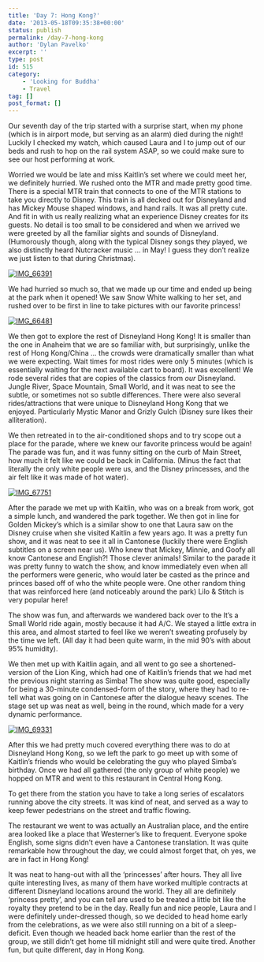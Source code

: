 ```yaml
---
title: 'Day 7: Hong Kong?'
date: '2013-05-18T09:35:38+00:00'
status: publish
permalink: /day-7-hong-kong
author: 'Dylan Pavelko'
excerpt: ''
type: post
id: 515
category:
    - 'Looking for Buddha'
    - Travel
tag: []
post_format: []
---
```

Our seventh day of the trip started with a surprise start, when my phone (which is in airport mode, but serving as an alarm) died during the night! Luckily I checked my watch, which caused Laura and I to jump out of our beds and rush to hop on the rail system ASAP, so we could make sure to see our host performing at work.

Worried we would be late and miss Kaitlin’s set where we could meet her, we definitely hurried. We rushed onto the MTR and made pretty good time. There is a special MTR train that connects to one of the MTR stations to take you directly to Disney. This train is all decked out for Disneyland and has Mickey Mouse shaped windows, and hand rails. It was all pretty cute. And fit in with us really realizing what an experience Disney creates for its guests. No detail is too small to be considered and when we arrived we were greeted by all the familiar sights and sounds of Disneyland. (Humorously though, along with the typical Disney songs they played, we also distinctly heard Nutcracker music … in May! I guess they don’t realize we just listen to that during Christmas).

[![IMG_66391](https://i2.wp.com/www.dylanpavelko.com/blog/wp-content/uploads/2013/05/IMG_66391.jpg?resize=420%2C280)](https://i2.wp.com/www.dylanpavelko.com/blog/wp-content/uploads/2013/05/IMG_66391.jpg)

We had hurried so much so, that we made up our time and ended up being at the park when it opened! We saw Snow White walking to her set, and rushed over to be first in line to take pictures with our favorite princess!

[![IMG_66481](https://i1.wp.com/www.dylanpavelko.com/blog/wp-content/uploads/2013/05/IMG_66481.jpg?resize=420%2C280)](https://i1.wp.com/www.dylanpavelko.com/blog/wp-content/uploads/2013/05/IMG_66481.jpg)

We then got to explore the rest of Disneyland Hong Kong! It is smaller than the one in Anaheim that we are so familiar with, but surprisingly, unlike the rest of Hong Kong/China … the crowds were dramatically smaller than what we were expecting. Wait times for most rides were only 5 minutes (which is essentially waiting for the next available cart to board). It was excellent! We rode several rides that are copies of the classics from *our* Disneyland. Jungle River, Space Mountain, Small World, and it was neat to see the subtle, or sometimes not so subtle differences. There were also several rides/attractions that were unique to Disneyland Hong Kong that we enjoyed. Particularly Mystic Manor and Grizly Gulch (Disney sure likes their alliteration).

We then retreated in to the air-conditioned shops and to try scope out a place for the parade, where we knew our favorite princess would be again! The parade was fun, and it was funny sitting on the curb of Main Street, how much it felt like we could be back in California. (Minus the fact that literally the only white people were us, and the Disney princesses, and the air felt like it was made of hot water).

[![IMG_67751](https://i1.wp.com/www.dylanpavelko.com/blog/wp-content/uploads/2013/05/IMG_67751.jpg?resize=280%2C420)](https://i1.wp.com/www.dylanpavelko.com/blog/wp-content/uploads/2013/05/IMG_67751.jpg)

After the parade we met up with Kaitlin, who was on a break from work, got a simple lunch, and wandered the park together. We then got in line for Golden Mickey’s which is a similar show to one that Laura saw on the Disney cruise when she visited Kaitlin a few years ago. It was a pretty fun show, and it was neat to see it all in Cantonese (luckily there were English subtitles on a screen near us). Who knew that Mickey, Minnie, and Goofy all know Cantonese and English?! Those clever animals! Similar to the parade it was pretty funny to watch the show, and know immediately even when all the performers were generic, who would later be casted as the prince and princes based off of who the white people were. One other random thing that was reinforced here (and noticeably around the park) Lilo &amp; Stitch is very popular here!

The show was fun, and afterwards we wandered back over to the It’s a Small World ride again, mostly because it had A/C. We stayed a little extra in this area, and almost started to feel like we weren’t sweating profusely by the time we left. (All day it had been quite warm, in the mid 90’s with about 95% humidity).

We then met up with Kaitlin again, and all went to go see a shortened-version of the Lion King, which had one of Kaitlin’s friends that we had met the previous night starring as Simba! The show was quite good, especially for being a 30-minute condensed-form of the story, where they had to re-tell what was going on in Cantonese after the dialogue heavy scenes. The stage set up was neat as well, being in the round, which made for a very dynamic performance.

[![IMG_69331](https://i1.wp.com/www.dylanpavelko.com/blog/wp-content/uploads/2013/05/IMG_69331.jpg?resize=420%2C223)](https://i1.wp.com/www.dylanpavelko.com/blog/wp-content/uploads/2013/05/IMG_69331.jpg)

After this we had pretty much covered everything there was to do at Disneyland Hong Kong, so we left the park to go meet up with some of Kaitlin’s friends who would be celebrating the guy who played Simba’s birthday. Once we had all gathered (the only group of white people) we hopped on MTR and went to this restaurant in Central Hong Kong.

To get there from the station you have to take a long series of escalators running above the city streets. It was kind of neat, and served as a way to keep fewer pedestrians on the street and traffic flowing.

The restaurant we went to was actually an Australian place, and the entire area looked like a place that Westerner’s like to frequent. Everyone spoke English, some signs didn’t even have a Cantonese translation. It was quite remarkable how throughout the day, we could almost forget that, oh yes, we are in fact in Hong Kong!

It was neat to hang-out with all the ‘princesses’ after hours. They all live quite interesting lives, as many of them have worked multiple contracts at different Disneyland locations around the world. They all are definitely ‘princess pretty’, and you can tell are used to be treated a little bit like the royalty they pretend to be in the day. Really fun and nice people, Laura and I were definitely under-dressed though, so we decided to head home early from the celebrations, as we were also still running on a bit of a sleep-deficit. Even though we headed back home earlier than the rest of the group, we still didn’t get home till midnight still and were quite tired. Another fun, but quite different, day in Hong Kong.